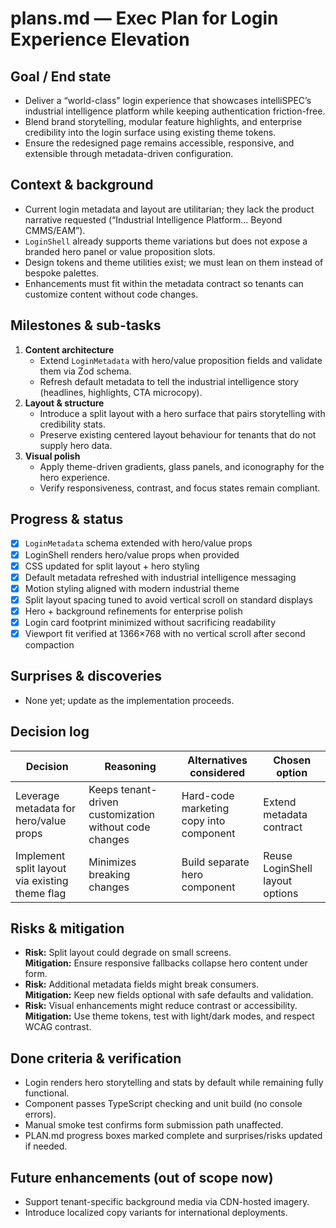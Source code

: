 # plans.md — Exec Plan for Login Experience Elevation

## Goal / End state

- Deliver a “world-class” login experience that showcases intelliSPEC’s industrial intelligence platform while keeping authentication friction-free.
- Blend brand storytelling, modular feature highlights, and enterprise credibility into the login surface using existing theme tokens.
- Ensure the redesigned page remains accessible, responsive, and extensible through metadata-driven configuration.

## Context & background

- Current login metadata and layout are utilitarian; they lack the product narrative requested (“Industrial Intelligence Platform… Beyond CMMS/EAM”).
- `LoginShell` already supports theme variations but does not expose a branded hero panel or value proposition slots.
- Design tokens and theme utilities exist; we must lean on them instead of bespoke palettes.
- Enhancements must fit within the metadata contract so tenants can customize content without code changes.

## Milestones & sub-tasks

1. **Content architecture**
   - Extend `LoginMetadata` with hero/value proposition fields and validate them via Zod schema.
   - Refresh default metadata to tell the industrial intelligence story (headlines, highlights, CTA microcopy).
2. **Layout & structure**
   - Introduce a split layout with a hero surface that pairs storytelling with credibility stats.
   - Preserve existing centered layout behaviour for tenants that do not supply hero data.
3. **Visual polish**
   - Apply theme-driven gradients, glass panels, and iconography for the hero experience.
   - Verify responsiveness, contrast, and focus states remain compliant.

## Progress & status

- [x] `LoginMetadata` schema extended with hero/value props
- [x] LoginShell renders hero/value props when provided
- [x] CSS updated for split layout + hero styling
- [x] Default metadata refreshed with industrial intelligence messaging
- [x] Motion styling aligned with modern industrial theme
- [x] Split layout spacing tuned to avoid vertical scroll on standard displays
- [x] Hero + background refinements for enterprise polish
- [x] Login card footprint minimized without sacrificing readability
- [x] Viewport fit verified at 1366×768 with no vertical scroll after second compaction

## Surprises & discoveries

- None yet; update as the implementation proceeds.

## Decision log

| Decision | Reasoning | Alternatives considered | Chosen option |
| -------- | --------- | ----------------------- | ------------- |
| Leverage metadata for hero/value props | Keeps tenant-driven customization without code changes | Hard-code marketing copy into component | Extend metadata contract |
| Implement split layout via existing theme flag | Minimizes breaking changes | Build separate hero component | Reuse LoginShell layout options |

## Risks & mitigation

- **Risk:** Split layout could degrade on small screens.  
  **Mitigation:** Ensure responsive fallbacks collapse hero content under form.
- **Risk:** Additional metadata fields might break consumers.  
  **Mitigation:** Keep new fields optional with safe defaults and validation.
- **Risk:** Visual enhancements might reduce contrast or accessibility.  
  **Mitigation:** Use theme tokens, test with light/dark modes, and respect WCAG contrast.

## Done criteria & verification

- Login renders hero storytelling and stats by default while remaining fully functional.
- Component passes TypeScript checking and unit build (no console errors).
- Manual smoke test confirms form submission path unaffected.
- PLAN.md progress boxes marked complete and surprises/risks updated if needed.

## Future enhancements (out of scope now)

- Support tenant-specific background media via CDN-hosted imagery.
- Introduce localized copy variants for international deployments.
